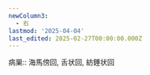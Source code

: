 ```yaml
---
newColumn3:
  - 右
lastmod: '2025-04-04'
last_edited: 2025-02-27T00:00:00.000Z
---
```



病巣:: 海馬傍回, 舌状回, 紡錘状回

